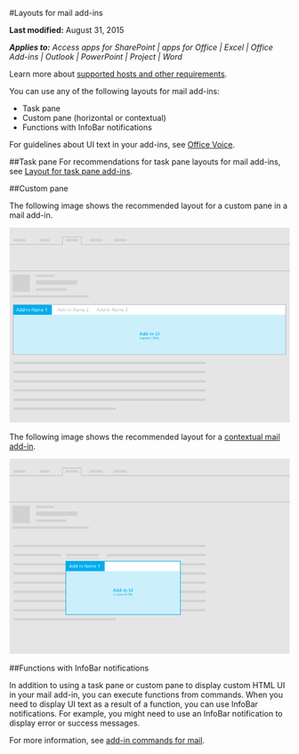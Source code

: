 #Layouts for mail add-ins

**Last modified:** August 31, 2015

***Applies to:** Access apps for SharePoint | apps for Office | Excel | Office Add-ins | Outlook | PowerPoint | Project | Word*

Learn more about [supported hosts and other requirements](https://msdn.microsoft.com/EN-US/library/office/dn833104.aspx).

You can use any of the following layouts for mail add-ins:

- Task pane
- Custom pane (horizontal or contextual)
- Functions with InfoBar notifications

For guidelines about UI text in your add-ins, see [Office Voice](Voice.md).

##Task pane
 For recommendations for task pane layouts for mail add-ins, see [Layout for task pane add-ins](TaskpaneAddin.md).


##Custom pane

The following image shows the recommended layout for a custom pane in a mail add-in.

![Layout of a custom pane in a mail add-in](images/mail-add-in-custom-pane.png)

The following image shows the recommended layout for a [contextual mail add-in](https://msdn.microsoft.com/EN-US/library/office/dn893542.aspx).

![Layout of a contextual mail add-in](images/mail-add-in-contextual-card.png)

##Functions with InfoBar notifications

In addition to using a task pane or custom pane to display custom HTML UI in your mail add-in, you can execute functions from commands. When you need to display UI text as a result of a function, you can use InfoBar notifications. For example, you might need to use an InfoBar notification to display error or success messages. 

For more information, see [add-in commands for mail](https://msdn.microsoft.com/EN-US/library/office/mt267546.aspx). 



